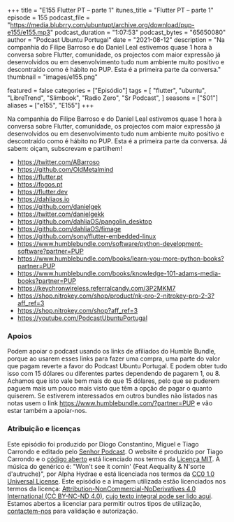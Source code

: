 +++
title = "E155 Flutter PT – parte 1"
itunes_title = "Flutter PT – parte 1"
episode = 155
podcast_file = "https://media.blubrry.com/ubuntupt/archive.org/download/pup-e155/e155.mp3"
podcast_duration = "1:07:53"
podcast_bytes = "65650080"
author = "Podcast Ubuntu Portugal"
date = "2021-08-12"
description = "Na companhia do Filipe Barroso e do Daniel Leal estivemos quase 1 hora à conversa sobre Flutter, comunidade, os projectos com maior expressão já desenvolvidos ou em desenvolvimento tudo num ambiente muito positivo e descontraído como é hábito no PUP. Esta é a primeira parte da conversa."
thumbnail = "images/e155.png"

featured = false
categories = ["Episódio"]
tags = [
  "flutter",
  "ubuntu",
  "LibreTrend",
  "Slimbook",
  "Radio Zero",
  "Sr Podcast",
]
seasons = ["S01"]
aliases = ["e155", "E155"]
+++

Na companhia do Filipe Barroso e do Daniel Leal estivemos quase 1 hora à conversa sobre Flutter, comunidade, os projectos com maior expressão já desenvolvidos ou em desenvolvimento tudo num ambiente muito positivo e descontraído como é hábito no PUP. Esta é a primeira parte da conversa.
Já sabem: oiçam, subscrevam e partilhem!

* https://twitter.com/ABarroso
* https://github.com/OldMetalmind
* https://flutter.pt
* https://fogos.pt
* https://flutter.dev
* https://dahliaos.io
* https://github.com/danielgek
* https://twitter.com/danielgekk
* https://github.com/dahliaOS/pangolin_desktop
* https://github.com/dahliaOS/fimage
* https://github.com/sony/flutter-embedded-linux
* https://www.humblebundle.com/software/python-development-software?partner=PUP
* https://www.humblebundle.com/books/learn-you-more-python-books?partner=PUP
* https://www.humblebundle.com/books/knowledge-101-adams-media-books?partner=PUP
* https://keychronwireless.referralcandy.com/3P2MKM7
* https://shop.nitrokey.com/shop/product/nk-pro-2-nitrokey-pro-2-3?aff_ref=3
* https://shop.nitrokey.com/shop?aff_ref=3
* https://youtube.com/PodcastUbuntuPortugal



### Apoios
Podem apoiar o podcast usando os links de afiliados do Humble Bundle, porque ao usarem esses links para fazer uma compra, uma parte do valor que pagam reverte a favor do Podcast Ubuntu Portugal.
E podem obter tudo isso com 15 dólares ou diferentes partes dependendo de pagarem 1, ou 8.
Achamos que isto vale bem mais do que 15 dólares, pelo que se puderem paguem mais um pouco mais visto que têm a opção de pagar o quanto quiserem.
Se estiverem interessados em outros bundles não listados nas notas usem o link https://www.humblebundle.com/?partner=PUP e vão estar também a apoiar-nos.

### Atribuição e licenças
Este episódio foi produzido por Diogo Constantino, Miguel e Tiago Carrondo e editado pelo [Senhor Podcast](https://senhorpodcast.pt/).
O website é produzido por Tiago Carrondo e o [código aberto](https://gitlab.com/podcastubuntuportugal/website) está licenciado nos termos da [Licença MIT](https://gitlab.com/podcastubuntuportugal/website/main/LICENSE).
A música do genérico é: "Won't see it comin' (Feat Aequality & N'sorte d'autruche)", por Alpha Hydrae e está licenciada nos termos da [CC0 1.0 Universal License](https://creativecommons.org/publicdomain/zero/1.0/).
Este episódio e a imagem utilizada estão licenciados nos termos da licença: [Attribution-NonCommercial-NoDerivatives 4.0 International (CC BY-NC-ND 4.0)](https://creativecommons.org/licenses/by-nc-nd/4.0/), [cujo texto integral pode ser lido aqui](https://creativecommons.org/licenses/by-nc-nd/4.0/legalcode). Estamos abertos a licenciar para permitir outros tipos de utilização, [contactem-nos](https://podcastubuntuportugal.org/contactos) para validação e autorização.

